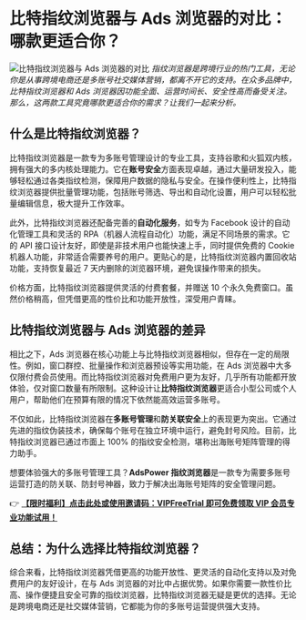 # 比特指纹浏览器与 Ads 浏览器的对比：哪款更适合你？

![比特指纹浏览器与 Ads 浏览器的对比](https://198301.xyz/img/327469558.webp)
*指纹浏览器是跨境行业的热门工具，无论你是从事跨境电商还是多账号社交媒体营销，都离不开它的支持。在众多品牌中，比特指纹浏览器和 Ads 浏览器因功能全面、运营时间长、安全性高而备受关注。那么，这两款工具究竟哪款更适合你的需求？让我们一起来分析。*

## 什么是比特指纹浏览器？

比特指纹浏览器是一款专为多账号管理设计的专业工具，支持谷歌和火狐双内核，拥有强大的多内核处理能力。它在**账号安全**方面表现卓越，通过大量研发投入，能够轻松通过各类指纹检测，保障用户数据的隐私与安全。在操作便利性上，比特指纹浏览器提供批量管理功能，包括账号筛选、导出和自动化设置，用户可以轻松批量编辑信息，极大提升工作效率。

此外，比特指纹浏览器还配备完善的**自动化服务**，如专为 Facebook 设计的自动化管理工具和灵活的 RPA（机器人流程自动化）功能，满足不同场景的需求。它的 API 接口设计友好，即使是非技术用户也能快速上手，同时提供免费的 Cookie 机器人功能，非常适合需要养号的用户。更贴心的是，比特指纹浏览器内置回收站功能，支持恢复最近 7 天内删除的浏览器环境，避免误操作带来的损失。

价格方面，比特指纹浏览器提供灵活的付费套餐，并赠送 10 个永久免费窗口。虽然价格稍高，但凭借更高的性价比和功能开放性，深受用户青睐。

## 比特指纹浏览器与 Ads 浏览器的差异

相比之下，Ads 浏览器在核心功能上与比特指纹浏览器相似，但存在一定的局限性。例如，窗口群控、批量操作和浏览器预设等实用功能，在 Ads 浏览器中大多仅限付费会员使用。而比特指纹浏览器对免费用户更为友好，几乎所有功能都开放体验，仅对窗口数量有所限制。这种设计让**比特指纹浏览器**更适合小型公司或个人用户，帮助他们在预算有限的情况下依然能高效运营多账号。

不仅如此，比特指纹浏览器在**多账号管理**和**防关联安全**上的表现更为突出。它通过先进的指纹伪装技术，确保每个账号在独立环境中运行，避免封号风险。目前，比特指纹浏览器已通过市面上 100% 的指纹安全检测，堪称出海账号矩阵管理的得力助手。

想要体验强大的多账号管理工具？**AdsPower 指纹浏览器**是一款专为需要多账号运营打造的防关联、防封号神器，致力于解决出海账号矩阵的安全管理问题。

👉 **[【限时福利】点击此处或使用邀请码：VIPFreeTrial 即可免费领取 VIP 会员专业功能试用！](https://bit.ly/adspower_free)**

## 总结：为什么选择比特指纹浏览器？

综合来看，比特指纹浏览器凭借更高的功能开放性、更灵活的自动化支持以及对免费用户的友好设计，在与 Ads 浏览器的对比中占据优势。如果你需要一款性价比高、操作便捷且安全可靠的指纹浏览器，比特指纹浏览器无疑是更优的选择。无论是跨境电商还是社交媒体营销，它都能为你的多账号运营提供强大支持。